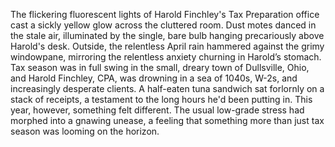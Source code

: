 The flickering fluorescent lights of Harold Finchley's Tax Preparation office cast a sickly yellow glow across the cluttered room.  Dust motes danced in the stale air, illuminated by the single, bare bulb hanging precariously above Harold's desk.  Outside, the relentless April rain hammered against the grimy windowpane, mirroring the relentless anxiety churning in Harold’s stomach.  Tax season was in full swing in the small, dreary town of Dullsville, Ohio, and Harold Finchley, CPA, was drowning in a sea of 1040s, W-2s, and increasingly desperate clients.  A half-eaten tuna sandwich sat forlornly on a stack of receipts, a testament to the long hours he'd been putting in. This year, however, something felt different. The usual low-grade stress had morphed into a gnawing unease, a feeling that something more than just tax season was looming on the horizon.
